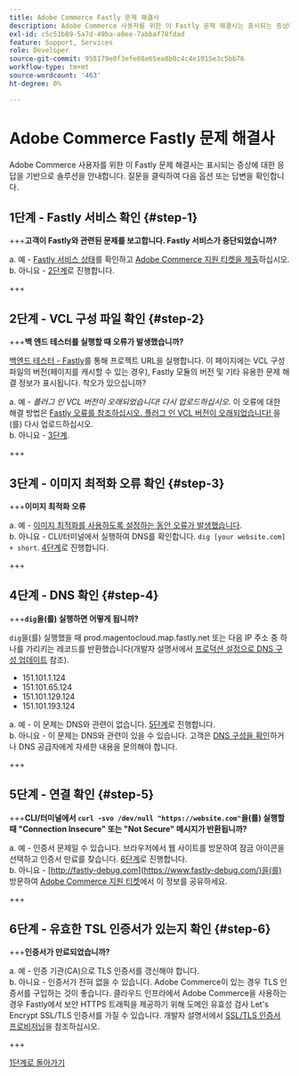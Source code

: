 ```yaml
---
title: Adobe Commerce Fastly 문제 해결사
description: Adobe Commerce 사용자를 위한 이 Fastly 문제 해결사는 표시되는 증상에 대한 응답을 기반으로 솔루션을 안내합니다. 질문을 클릭하여 다음 옵션 또는 답변을 확인합니다.
exl-id: c5c51b89-5a7d-49ba-a0ee-7abbaf78fdad
feature: Support, Services
role: Developer
source-git-commit: 958179e0f3efe08e65ea8b0c4c4e1015e3c5bb76
workflow-type: tm+mt
source-wordcount: '463'
ht-degree: 0%

---
```


# Adobe Commerce Fastly 문제 해결사

Adobe Commerce 사용자를 위한 이 Fastly 문제 해결사는 표시되는 증상에 대한 응답을 기반으로 솔루션을 안내합니다. 질문을 클릭하여 다음 옵션 또는 답변을 확인합니다.

## 1단계 - Fastly 서비스 확인 {#step-1}

+++**고객이 Fastly와 관련된 문제를 보고합니다. Fastly 서비스가 중단되었습니까?**

a. 예 - [Fastly 서비스 상태](https://status.fastly.com/)를 확인하고 [Adobe Commerce 지원 티켓을 제출](/help/help-center-guide/help-center/magento-help-center-user-guide.md#submit-ticket)하십시오.\
b. 아니요 - [2단계](#step-2)로 진행합니다.

+++

## 2단계 - VCL 구성 파일 확인 {#step-2}

+++**백 엔드 테스터를 실행할 때 오류가 발생했습니까?**

[백엔드 테스터 - Fastly](https://magento-tester.global.ssl.fastly.net/magento-tester/)를 통해 프로젝트 URL을 실행합니다. 이 페이지에는 VCL 구성 파일의 버전(페이지를 캐시할 수 있는 경우), Fastly 모듈의 버전 및 기타 유용한 문제 해결 정보가 표시됩니다. 착오가 있으십니까?

a. 예 - _플러그 인 VCL 버전이 오래되었습니다! 다시 업로드하십시오._ 이 오류에 대한 해결 방법은 [Fastly 오류를 참조하십시오. 플러그 인 VCL 버전이 오래되었습니다! ](/help/troubleshooting/miscellaneous/fastly-error-plugin-vcl-version-is-outdated-please-re-upload.md)을(를) 다시 업로드하십시오.\
b. 아니요 - [3단계](#step-3).

+++

## 3단계 - 이미지 최적화 오류 확인 {#step-3}

+++**이미지 최적화 오류**

a. 예 - [이미지 최적화를 사용하도록 설정하는 동안 오류가 발생했습니다](/help/troubleshooting/miscellaneous/error-enabling-image-optimization-in-magento-commerce.md).\
b. 아니요 - CLI/터미널에서 실행하여 DNS를 확인합니다. `dig [your website.com] + short`. [4단계](#step-4)로 진행합니다.

+++

## 4단계 - DNS 확인 {#step-4}

+++**`dig`을(를) 실행하면 어떻게 됩니까?**

`dig`을(를) 실행했을 때 prod.magentocloud.map.fastly.net 또는 다음 IP 주소 중 하나를 가리키는 레코드를 반환했습니다(개발자 설명서에서 [프로덕션 설정으로 DNS 구성 업데이트](https://devdocs.magento.com/cloud/live/site-launch-checklist.html#dns) 참조).

* 151.101.1.124
* 151.101.65.124
* 151.101.129.124
* 151.101.193.124

a. 예 - 이 문제는 DNS와 관련이 없습니다. [5단계](#step-5)로 진행합니다.\
b. 아니요 - 이 문제는 DNS와 관련이 있을 수 있습니다. 고객은 [DNS 구성을 확인](https://devdocs.magento.com/cloud/live/site-launch-checklist.html#dns "https://devdocs.magento.com/cloud/live/site-launch-checklist.html#dns")하거나 DNS 공급자에게 자세한 내용을 문의해야 합니다.

+++

## 5단계 - 연결 확인 {#step-5}

+++**CLI/터미널에서 `curl -svo /dev/null "https://website.com"`을(를) 실행할 때 &quot;Connection Insecure&quot; 또는 &quot;Not Secure&quot; 메시지가 반환됩니까?**

a. 예 - 인증서 문제일 수 있습니다. 브라우저에서 웹 사이트를 방문하여 잠금 아이콘을 선택하고 인증서 만료를 찾습니다. [6단계](#step-6)로 진행합니다.\
b. 아니요 - [http://fastly-debug.com](https://www.fastly-debug.com/)을(를) 방문하여 [Adobe Commerce 지원 티켓](/help/help-center-guide/help-center/magento-help-center-user-guide.md#submit-ticket)에서 이 정보를 공유하세요.

+++

## 6단계 - 유효한 TSL 인증서가 있는지 확인 {#step-6}

+++**인증서가 만료되었습니까?**

a. 예 - 인증 기관(CA)으로 TLS 인증서를 갱신해야 합니다.\
b. 아니요 - 인증서가 전혀 없을 수 있습니다. Adobe Commerce이 있는 경우 TLS 인증서를 구입하는 것이 좋습니다. 클라우드 인프라에서 Adobe Commerce을 사용하는 경우 Fastly에서 보안 HTTPS 트래픽을 제공하기 위해 도메인 유효성 검사 Let&#39;s Encrypt SSL/TLS 인증서를 가질 수 있습니다. 개발자 설명서에서 [SSL/TLS 인증서 프로비저닝](https://devdocs.magento.com/cloud/cdn/configure-fastly.html#provision-ssltls-certificates)을 참조하십시오.

+++

[1단계로 돌아가기](#step-1)
